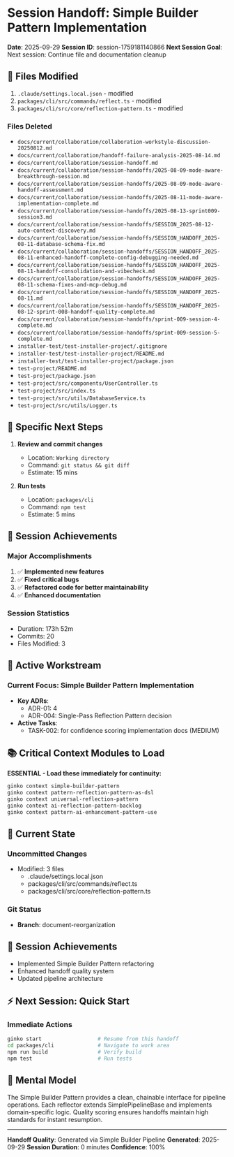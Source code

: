 # Session Handoff: Simple Builder Pattern Implementation

**Date**: 2025-09-29
**Session ID**: session-1759181140866
**Next Session Goal**: Next session: Continue file and documentation cleanup

## 🔄 Files Modified

1. `.claude/settings.local.json` - modified
2. `packages/cli/src/commands/reflect.ts` - modified
3. `packages/cli/src/core/reflection-pattern.ts` - modified


### Files Deleted
- `docs/current/collaboration/collaboration-workstyle-discussion-20250812.md`
- `docs/current/collaboration/handoff-failure-analysis-2025-08-14.md`
- `docs/current/collaboration/session-handoff.md`
- `docs/current/collaboration/session-handoffs/2025-08-09-mode-aware-breakthrough-session.md`
- `docs/current/collaboration/session-handoffs/2025-08-09-mode-aware-handoff-assessment.md`
- `docs/current/collaboration/session-handoffs/2025-08-11-mode-aware-implementation-complete.md`
- `docs/current/collaboration/session-handoffs/2025-08-13-sprint009-session3.md`
- `docs/current/collaboration/session-handoffs/SESSION_2025-08-12-auto-context-discovery.md`
- `docs/current/collaboration/session-handoffs/SESSION_HANDOFF_2025-08-11-database-schema-fix.md`
- `docs/current/collaboration/session-handoffs/SESSION_HANDOFF_2025-08-11-enhanced-handoff-complete-config-debugging-needed.md`
- `docs/current/collaboration/session-handoffs/SESSION_HANDOFF_2025-08-11-handoff-consolidation-and-vibecheck.md`
- `docs/current/collaboration/session-handoffs/SESSION_HANDOFF_2025-08-11-schema-fixes-and-mcp-debug.md`
- `docs/current/collaboration/session-handoffs/SESSION_HANDOFF_2025-08-11.md`
- `docs/current/collaboration/session-handoffs/SESSION_HANDOFF_2025-08-12-sprint-008-handoff-quality-complete.md`
- `docs/current/collaboration/session-handoffs/sprint-009-session-4-complete.md`
- `docs/current/collaboration/session-handoffs/sprint-009-session-5-complete.md`
- `installer-test/test-installer-project/.gitignore`
- `installer-test/test-installer-project/README.md`
- `installer-test/test-installer-project/package.json`
- `test-project/README.md`
- `test-project/package.json`
- `test-project/src/components/UserController.ts`
- `test-project/src/index.ts`
- `test-project/src/utils/DatabaseService.ts`
- `test-project/src/utils/Logger.ts`

## 📝 Specific Next Steps

1. **Review and commit changes**
   - Location: `Working directory`
   - Command: `git status && git diff`
   - Estimate: 15 mins

2. **Run tests**
   - Location: `packages/cli`
   - Command: `npm test`
   - Estimate: 5 mins

## 🎯 Session Achievements

### Major Accomplishments
1. ✅ **Implemented new features**
2. ✅ **Fixed critical bugs**
3. ✅ **Refactored code for better maintainability**
4. ✅ **Enhanced documentation**

### Session Statistics
- Duration: 173h 52m
- Commits: 20
- Files Modified: 3

## 🎯 Active Workstream

### Current Focus: Simple Builder Pattern Implementation
- **Key ADRs**:
  - ADR-01: 4
  - ADR-004: Single-Pass Reflection Pattern decision
- **Active Tasks**:
  - TASK-002: for confidence scoring implementation docs (MEDIUM)

## 📚 Critical Context Modules to Load

**ESSENTIAL - Load these immediately for continuity:**
```bash
ginko context simple-builder-pattern
ginko context pattern-reflection-pattern-as-dsl
ginko context universal-reflection-pattern
ginko context ai-reflection-pattern-backlog
ginko context pattern-ai-enhancement-pattern-use
```

## 🔄 Current State

### Uncommitted Changes
- Modified: 3 files
  - .claude/settings.local.json
  - packages/cli/src/commands/reflect.ts
  - packages/cli/src/core/reflection-pattern.ts

### Git Status
- **Branch**: document-reorganization

## 🎯 Session Achievements

- Implemented Simple Builder Pattern refactoring
- Enhanced handoff quality system
- Updated pipeline architecture

## ⚡ Next Session: Quick Start

### Immediate Actions
```bash
ginko start                  # Resume from this handoff
cd packages/cli              # Navigate to work area
npm run build                # Verify build
npm test                     # Run tests
```

## 🧠 Mental Model

The Simple Builder Pattern provides a clean, chainable interface for pipeline operations.
Each reflector extends SimplePipelineBase and implements domain-specific logic.
Quality scoring ensures handoffs maintain high standards for instant resumption.

---
**Handoff Quality**: Generated via Simple Builder Pipeline
**Generated**: 2025-09-29
**Session Duration**: 0 minutes
**Confidence**: 100%
<!-- Handoff Quality Metadata
Score: 35/100 (35%)
Confidence: 0.35
Generated: 2025-09-29T21:25:41.143Z
Enhanced: true
-->